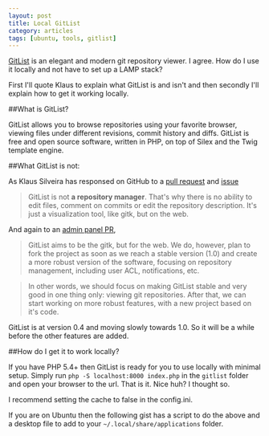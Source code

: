 ```yaml
---
layout: post
title: Local GitList
category: articles
tags: [ubuntu, tools, gitlist]
---
```


[GitList](http://gitlist.org) is an elegant and modern git repository viewer. I agree. How do I use it locally and not have to set up a LAMP stack?

First I'll quote Klaus to explain what GitList is and isn't and then secondly I'll explain how to get it working locally.

##What is GitList?

GitList allows you to browse repositories using your favorite browser, viewing files under different revisions, commit history and diffs. GitList is free and open source software, written in PHP, on top of Silex and the Twig template engine.

##What GitList is not:

As Klaus Silveira has responsed on GitHub to a [pull request](https://github.com/klaussilveira/gitlist/pull/306) and [issue](https://github.com/klaussilveira/gitlist/issues/300)

>GitList is not **a repository manager**. That's why there is no ability to edit files, comment on commits or edit the repository description. It's just a visualization tool, like gitk, but on the web.

And again to an [admin panel PR](https://github.com/klaussilveira/gitlist/pull/366),

>GitList aims to be the gitk, but for the web. We do, however, plan to fork the project as soon as we reach a stable version (1.0) and create a more robust version of the software, focusing on repository management, including user ACL, notifications, etc.

>In other words, we should focus on making GitList stable and very good in one thing only: viewing git repositories. After that, we can start working on more robust features, with a new project based on it's code.

GitList is at version 0.4 and moving slowly towards 1.0. So it will be a while before the other features are added.

##How do I get it to work locally?

If you have PHP 5.4+ then GitList is ready for you to use locally with minimal setup. Simply run `php -S localhost:8000 index.php` in the `gitlist` folder and open your browser to the url. That is it. Nice huh? I thought so.

I recommend setting the cache to false in the config.ini.

If you are on Ubuntu then the following gist has a script to do the above and a desktop file to add to your `~/.local/share/applications` folder.

<script src="https://gist.github.com/khornberg/8798074.js"></script>
